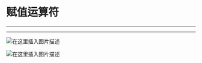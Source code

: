 ﻿# 赋值运算符


---
---

![在这里插入图片描述](https://img-blog.csdnimg.cn/f1db5259504b4c6592d546af3b598bf5.png?x-oss-process=image/watermark,type_ZHJvaWRzYW5zZmFsbGJhY2s,shadow_50,text_Q1NETiBATkpVU1RaSkM=,size_20,color_FFFFFF,t_70,g_se,x_16)


![在这里插入图片描述](https://img-blog.csdnimg.cn/5648865b2c084d6d872d0ff8b5598984.png?x-oss-process=image/watermark,type_ZHJvaWRzYW5zZmFsbGJhY2s,shadow_50,text_Q1NETiBATkpVU1RaSkM=,size_20,color_FFFFFF,t_70,g_se,x_16)

